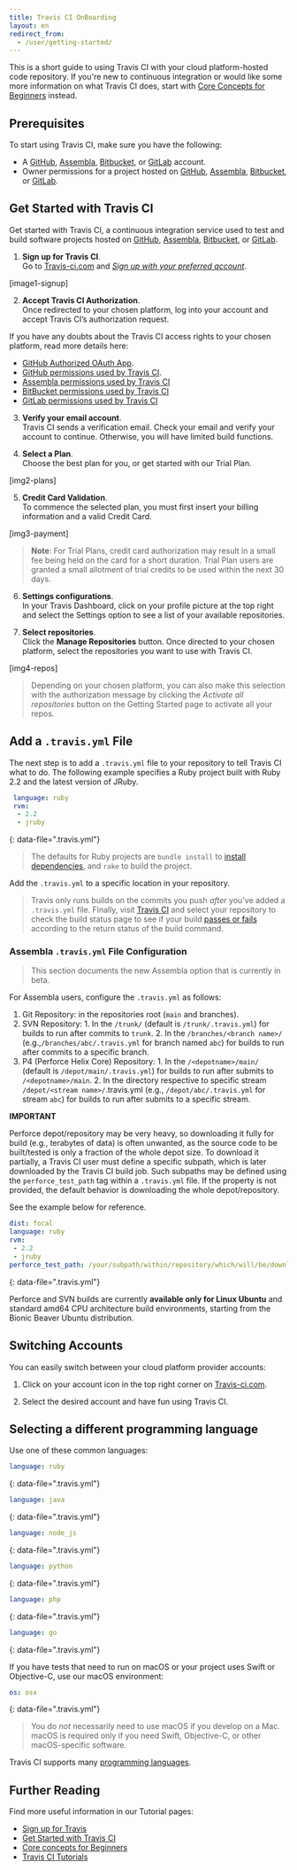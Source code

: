 ```yaml
---
title: Travis CI OnBoarding
layout: en
redirect_from:
  - /user/getting-started/
---
```


This is a short guide to using Travis CI with your cloud platform-hosted code repository. If you're new to continuous integration or would like some more information on what Travis CI does, start with [Core Concepts for Beginners](/user/for-beginners/)
instead.

## Prerequisites

To start using Travis CI, make sure you have the following:

 * A [GitHub](https://github.com/), [Assembla](https://www.assembla.com/), [Bitbucket](https://bitbucket.org/), or [GitLab](https://about.gitlab.com/) account.
 * Owner permissions for a project hosted on [GitHub](https://help.github.com/categories/importing-your-projects-to-github/), [Assembla](https://articles.assembla.com/en/articles/1665737-advanced-user-permissions-controls), [Bitbucket](https://confluence.atlassian.com/bitbucket/transfer-repository-ownership-289964397.html), or [GitLab](https://www.tutorialspoint.com/gitlab/gitlab_user_permissions.htm).

## Get Started with Travis CI

Get started with Travis CI, a continuous integration service used to test and build software projects hosted on [GitHub](https://github.com/), [Assembla](https://www.assembla.com/), [Bitbucket](https://bitbucket.org/), or [GitLab](https://about.gitlab.com/).

1. **Sign up for Travis CI**. </br>
Go to [Travis-ci.com](https://app.travis-ci.com) and [*Sign up with your preferred account*](https://app.travis-ci.com/signin).

[image1-signup]

2. **Accept Travis CI Authorization**. </br>
Once redirected to your chosen platform, log into your account and accept Travis CI’s authorization request. 

If you have any doubts about the Travis CI access rights to your chosen platform, read more details here:
  * [GitHub Authorized OAuth App](/user/github-oauth-scopes/#travis-ci-github-oauth-app-access-rights).
  * [GitHub permissions used by Travis CI](/user/github-oauth-scopes).
  * [Assembla permissions used by Travis CI](/user/assembla-oauth-scopes/)
  * [BitBucket permissions used by Travis CI](/user/bb-oauth-scopes/)
  * [GitLab permissions used by Travis CI](/user/gl-oauth-scopes/)


3. **Verify your email account**. </br>
Travis CI sends a verification email. Check your email and verify your account to continue. Otherwise, you will have limited build functions.


4. **Select a Plan**. </br>
Choose the best plan for you, or get started with our Trial Plan.

[img2-plans]


5. **Credit Card Validation**. </br>
To commence the selected plan, you must first insert your billing information and a valid Credit Card.

[img3-payment]

> **Note**: For Trial Plans, credit card authorization may result in a small fee being held on the card for a short duration. Trial Plan users are granted a small allotment of trial credits to be used within the next 30 days.


6. **Settings configurations**.</br>
In your Travis Dashboard, click on your profile picture at the top right and select the Settings option to see a list of your available repositories.


7. **Select repositories**.</br>
Click the **Manage Repositories** button. Once directed to your chosen platform, select the repositories you want to use with Travis CI. 

[img4-repos]

> Depending on your chosen platform, you can also make this selection with the authorization message by clicking the *Activate all repositories* button on the Getting Started page to activate all your repos.


## Add a `.travis.yml` File

The next step is to add a `.travis.yml` file to your repository to tell Travis CI what to do. The following example specifies a Ruby project built with Ruby 2.2 and the latest version of JRuby.

  ```yaml
   language: ruby
   rvm:
    - 2.2
    - jruby
   ```
   {: data-file=".travis.yml"}

> The defaults for Ruby projects are `bundle install` to [install dependencies](/user/job-lifecycle/#customizing-the-installation-phase),
   and `rake` to build the project.

Add the `.travis.yml` to a specific location in your repository.

> Travis only runs builds on the commits you push *after* you've added a `.travis.yml` file.
Finally, visit [Travis CI](https://app.travis-ci.com) and select your repository to check the build status page to see if your build [passes or fails](/user/job-lifecycle/#breaking-the-build) according to the return status of the build command.

### Assembla `.travis.yml` File Configuration

<blockquote class="beta">
  <p>
    This section documents the new Assembla option that is currently in beta.
  </p>
</blockquote>

For Assembla users, configure the `.travis.yml` as follows:
1. Git Repository:  in the repositories root (`main` and branches).
2. SVN Repository:
        1. In the `/trunk/` (default is `/trunk/.travis.yml`) for builds to run after commits to `trunk`.
        2. In the `/branches/<branch name>/` (e.g.,`/branches/abc/.travis.yml` for branch named `abc`) for builds to run after commits to a specific branch.
3. P4 (Perforce Helix Core) Repository:
        1. In the `/<depotname>/main/` (default is `/depot/main/.travis.yml`) for builds to run after submits to `/<depotname>/main`.
        2. In the directory respective to specific stream `/depot/<stream name>/`.travis.yml (e.g., `/depot/abc/.travis.yml` for stream `abc`) for builds to run after submits to a specific stream.

 **IMPORTANT**

Perforce depot/repository may be very heavy, so downloading it fully for build (e.g., terabytes of data) is often unwanted, as the source code to be built/tested is only a fraction of the whole depot size. To download it partially, a Travis CI user must define a specific subpath, which is later downloaded by the Travis CI build job. Such subpaths may be defined using the `perforce_test_path` tag within a `.travis.yml` file. If the property is not provided, the default behavior is downloading the whole depot/repository. 

See the example below for reference.

   ```yaml
   dist: focal
   language: ruby
   rvm:
    - 2.2
    - jruby
   perforce_test_path: /your/subpath/within/repository/which/will/be/downloaded
   ```
   {: data-file=".travis.yml"}

Perforce and SVN builds are currently **available only for Linux Ubuntu** and standard amd64 CPU architecture build environments, starting from the Bionic Beaver Ubuntu distribution.


## Switching Accounts

You can easily switch between your cloud platform provider accounts:

1. Click on your account icon in the top right corner on [Travis-ci.com](https://app.travis-ci.com).

2. Select the desired account and have fun using Travis CI.


## Selecting a different programming language

Use one of these common languages:

```yaml
language: ruby
```
{: data-file=".travis.yml"}

```yaml
language: java
```
{: data-file=".travis.yml"}

```yaml
language: node_js
```
{: data-file=".travis.yml"}

```yaml
language: python
```
{: data-file=".travis.yml"}

```yaml
language: php
```
{: data-file=".travis.yml"}

```yaml
language: go
```
{: data-file=".travis.yml"}

If you have tests that need to run on macOS or your project uses Swift or
Objective-C, use our macOS environment:

```yaml
os: osx
```
{: data-file=".travis.yml"}

> You do *not* necessarily need to use macOS if you develop on a Mac.
> macOS is required only if you need Swift, Objective-C, or other
> macOS-specific software.

Travis CI supports many [programming languages](/user/languages/).

## Further Reading

Find more useful information in our Tutorial pages:

* [Sign up for Travis](https://youtu.be/IZJJxl9BkmA)
* [Get Started with Travis CI](https://youtu.be/_Og2kydTLWk)
* [Core concepts for Beginners](https://youtu.be/EER3AWu4sqM)
* [Travis CI Tutorials](/user/tutorials/tutorials-overview)
